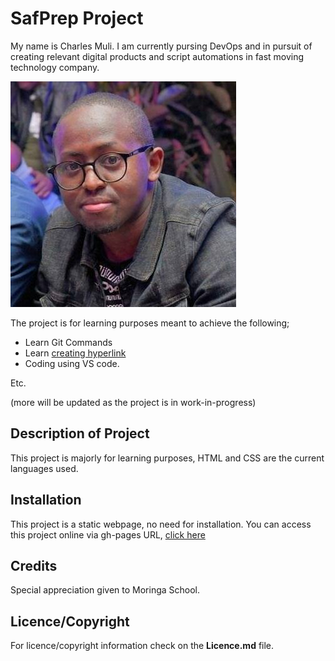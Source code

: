 # SafPrep Project
My name is Charles Muli. I am currently pursing DevOps and in pursuit of creating relevant digital products and script automations in fast moving technology company.
<link rel="stylesheet" href="css/style.css" type="text/css">
<img src="images/chax.jpg" alt="Image of Charles">

The project is for learning purposes meant to achieve the following;
* Learn Git Commands
* Learn [creating hyperlink](https://www.google.com)
* Coding using VS code.

Etc.

(more will be updated as the project is in work-in-progress)

## Description of Project
This project is majorly for learning purposes, HTML and CSS are the current languages used. 

## Installation
This project is a static webpage, no need for installation.
You can access this project online via gh-pages URL, [click here](https://chaxito.github.io/SafPrep1)

## Credits
Special appreciation given to Moringa School.

## Licence/Copyright
For licence/copyright information check on the <strong>Licence.md</strong> file.

